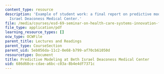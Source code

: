 ```yaml
---
content_type: resource
description: 'Example of student work: a final report on predictive modeling at Beth
  Israel Deaconess Medical Center.'
file: /media/courses/esd-69-seminar-on-health-care-systems-innovation-fall-2010/686d68cecdaea6bcc03a8b4e4df7371c_MITESD_69F10_predmdlng_fnl.pdf
file_type: application/pdf
learning_resource_types: []
ocw_type: OCWFile
parent_title: Lectures and Readings
parent_type: CourseSection
parent_uid: 5eb056da-11c2-0e68-b799-af70cb61050d
resourcetype: Document
title: Predictive Modeling at Beth Israel Deaconess Medical Center
uid: 686d68ce-cdae-a6bc-c03a-8b4e4df7371c
---
```

